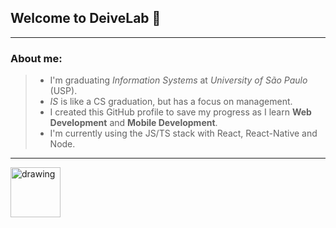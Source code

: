 ## Welcome to DeiveLab :metal:
---
### About me:
> - I'm graduating *Information Systems* at *University of São Paulo* (USP).
> - *IS* is like a CS graduation, but has a focus on management.
> - I created this GitHub profile to save my progress as I learn **Web Development** and **Mobile Development**.
> - I'm currently using the JS/TS stack with React, React-Native and Node.
---
[<img src="https://seeklogo.com/images/L/linkedin-logo-F84AF05CFC-seeklogo.com.png" alt="drawing" width="80"/>](https://www.linkedin.com/in/deive-santana/)
